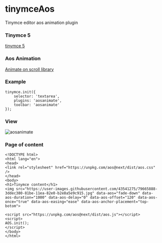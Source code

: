 # tinymceAos
Tinymce editor aos animation plugin

### Tinymce 5
[tinymce 5](https://github.com/tinymce/tinymce)

### Aos Animation

[Animate on scroll library](https://github.com/michalsnik/aos)

### Example
```
tinymce.init({
    selector: 'textarea',
    plugins: 'aosanimate',
    toolbar: 'aosanimate'
});
```

### View
![aosanimate](https://user-images.githubusercontent.com/43541275/79665888-3ddec380-81be-11ea-82e0-b2e8a5e9c915.jpg)


### Page of content

```
<!DOCTYPE html>
<html lang="en">
<head>
<link rel="stylesheet" href="https://unpkg.com/aos@next/dist/aos.css" />
</head>
<body>
<h1>Tinymce content</h1>
<img src="https://user-images.githubusercontent.com/43541275/79665888-3ddec380-81be-11ea-82e0-b2e8a5e9c915.jpg" data-aos="fade-down" data-aos-duration="1000" data-aos-delay="0" data-aos-offset="120" data-aos-once="true" data-aos-easing="ease" data-aos-anchor-placement="top-botom">

<script src="https://unpkg.com/aos@next/dist/aos.js"></script>
<script>
AOS.init();
</script>
</body>
</html>
```
